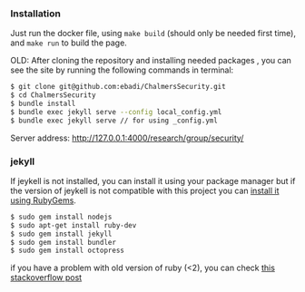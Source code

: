 ### Installation

Just run the docker file, using `make build` (should only be needed first time),
and `make run` to build the page.


OLD:
After cloning the repository and installing needed packages , you can see the site by running the following commands in terminal:

```sh
$ git clone git@github.com:ebadi/ChalmersSecurity.git
$ cd ChalmersSecurity
$ bundle install
$ bundle exec jekyll serve --config local_config.yml
$ bundle exec jekyll serve // for using _config.yml
```
Server address: http://127.0.0.1:4000/research/group/security/

### jekyll
If jeykell is not installed, you can install it using your package manager but if the version of jeykell is not compatible with this project you can [install it using RubyGems][jekyll-install].
```sh
$ sudo gem install nodejs
$ sudo apt-get install ruby-dev
$ sudo gem install jekyll
$ sudo gem install bundler
$ sudo gem install octopress
```
if you have a problem with old version of ruby (<2), you can check [this stackoverflow post][ruby2-install]

   [jekyll-install]: <https://jekyllrb.com/docs/installation/>
   [ruby2-install]: <http://stackoverflow.com/questions/16222738/how-do-i-install-ruby-2-0-0-correctly-on-ubuntu-12-04>
